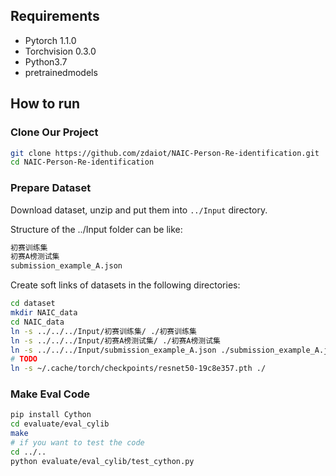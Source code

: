 ## Requirements
- Pytorch 1.1.0
- Torchvision 0.3.0
- Python3.7
- pretrainedmodels

## How to run
### Clone Our Project
```bash
git clone https://github.com/zdaiot/NAIC-Person-Re-identification.git
cd NAIC-Person-Re-identification
```

### Prepare Dataset
Download dataset, unzip and put them into `../Input` directory.

Structure of the ../Input folder can be like:
```bash
初赛训练集
初赛A榜测试集
submission_example_A.json
```
Create soft links of datasets in the following directories:

```bash
cd dataset
mkdir NAIC_data
cd NAIC_data
ln -s ../../../Input/初赛训练集/ ./初赛训练集
ln -s ../../../Input/初赛A榜测试集/ ./初赛A榜测试集
ln -s ../../../Input/submission_example_A.json ./submission_example_A.json
# TODO
ln -s ~/.cache/torch/checkpoints/resnet50-19c8e357.pth ./ 
``` 

### Make Eval Code

```bash
pip install Cython
cd evaluate/eval_cylib
make
# if you want to test the code
cd ../..
python evaluate/eval_cylib/test_cython.py
```